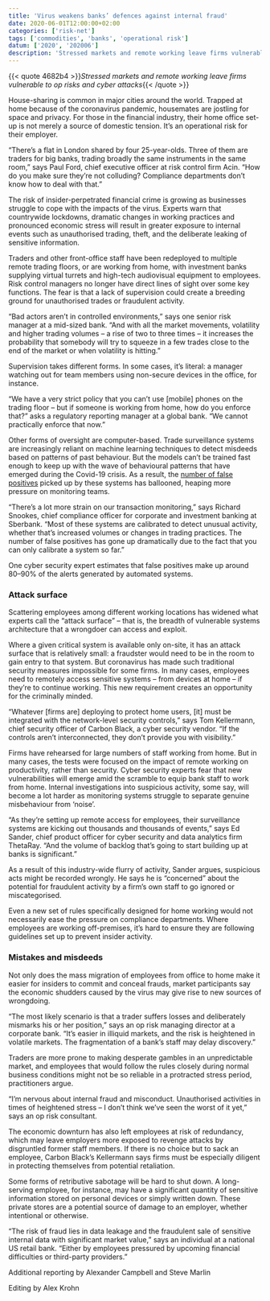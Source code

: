 ```yaml
---
title: 'Virus weakens banks’ defences against internal fraud'
date: 2020-06-01T12:00:00+02:00
categories: ['risk-net']
tags: ['commodities', 'banks', 'operational risk']
datum: ['2020', '202006']
description: 'Stressed markets and remote working leave firms vulnerable to op risks and cyber attacks'
---
```


{{< quote 4682b4 >}}_Stressed markets and remote working leave firms vulnerable to op risks and cyber attacks_{{< /quote >}}

House-sharing is common in major cities around the world. Trapped at home because of the coronavirus pandemic, housemates are jostling for space and privacy. For those in the financial industry, their home office set-up is not merely a source of domestic tension. It’s an operational risk for their employer.

“There’s a flat in London shared by four 25-year-olds. Three of them are traders for big banks, trading broadly the same instruments in the same room,” says Paul Ford, chief executive officer at risk control firm Acin. “How do you make sure they’re not colluding? Compliance departments don’t know how to deal with that.”

The risk of insider-perpetrated financial crime is growing as businesses struggle to cope with the impacts of the virus. Experts warn that countrywide lockdowns, dramatic changes in working practices and pronounced economic stress will result in greater exposure to internal events such as unauthorised trading, theft, and the deliberate leaking of sensitive information.

Traders and other front-office staff have been redeployed to multiple remote trading floors, or are working from home, with investment banks supplying virtual turrets and high-tech audiovisual equipment to employees. Risk control managers no longer have direct lines of sight over some key functions. The fear is that a lack of supervision could create a breeding ground for unauthorised trades or fraudulent activity.

“Bad actors aren’t in controlled environments,” says one senior risk manager at a mid-sized bank. “And with all the market movements, volatility and higher trading volumes – a rise of two to three times – it increases the probability that somebody will try to squeeze in a few trades close to the end of the market or when volatility is hitting.”

Supervision takes different forms. In some cases, it’s literal: a manager watching out for team members using non-secure devices in the office, for instance.

“We have a very strict policy that you can’t use [mobile] phones on the trading floor – but if someone is working from home, how do you enforce that?” asks a regulatory reporting manager at a global bank. “We cannot practically enforce that now.”

Other forms of oversight are computer-based. Trade surveillance systems are increasingly reliant on machine learning techniques to detect misdeeds based on patterns of past behaviour. But the models can’t be trained fast enough to keep up with the wave of behavioural patterns that have emerged during the Covid-19 crisis. As a result, the [number of false positives](https://www.risk.net/risk-management/7520706/covid-19-frazzles-ai-fraud-systems) picked up by these systems has ballooned, heaping more pressure on monitoring teams.

“There’s a lot more strain on our transaction monitoring,” says Richard Snookes, chief compliance officer for corporate and investment banking at Sberbank. “Most of these systems are calibrated to detect unusual activity, whether that’s increased volumes or changes in trading practices. The number of false positives has gone up dramatically due to the fact that you can only calibrate a system so far.”

One cyber security expert estimates that false positives make up around 80–90% of the alerts generated by automated systems.

### Attack surface

Scattering employees among different working locations has widened what experts call the “attack surface” – that is, the breadth of vulnerable systems architecture that a wrongdoer can access and exploit.

Where a given critical system is available only on-site, it has an attack surface that is relatively small: a fraudster would need to be in the room to gain entry to that system. But coronavirus has made such traditional security measures impossible for some firms. In many cases, employees need to remotely access sensitive systems – from devices at home – if they’re to continue working. This new requirement creates an opportunity for the criminally minded.

“Whatever [firms are] deploying to protect home users, [it] must be integrated with the network-level security controls,” says Tom Kellermann, chief security officer of Carbon Black, a cyber security vendor. “If the controls aren’t interconnected, they don’t provide you with visibility.”

Firms have rehearsed for large numbers of staff working from home. But in many cases, the tests were focused on the impact of remote working on productivity, rather than security. Cyber security experts fear that new vulnerabilities will emerge amid the scramble to equip bank staff to work from home. Internal investigations into suspicious activity, some say, will become a lot harder as monitoring systems struggle to separate genuine misbehaviour from ‘noise’.

“As they’re setting up remote access for employees, their surveillance systems are kicking out thousands and thousands of events,” says Ed Sander, chief product officer for cyber security and data analytics firm ThetaRay. “And the volume of backlog that’s going to start building up at banks is significant.”

As a result of this industry-wide flurry of activity, Sander argues, suspicious acts might be recorded wrongly. He says he is “concerned” about the potential for fraudulent activity by a firm’s own staff to go ignored or miscategorised.

Even a new set of rules specifically designed for home working would not necessarily ease the pressure on compliance departments. Where employees are working off-premises, it’s hard to ensure they are following guidelines set up to prevent insider activity.

### Mistakes and misdeeds

Not only does the mass migration of employees from office to home make it easier for insiders to commit and conceal frauds, market participants say the economic shudders caused by the virus may give rise to new sources of wrongdoing.

“The most likely scenario is that a trader suffers losses and deliberately mismarks his or her position,” says an op risk managing director at a corporate bank. “It’s easier in illiquid markets, and the risk is heightened in volatile markets. The fragmentation of a bank’s staff may delay discovery.”

Traders are more prone to making desperate gambles in an unpredictable market, and employees that would follow the rules closely during normal business conditions might not be so reliable in a protracted stress period, practitioners argue.

“I’m nervous about internal fraud and misconduct. Unauthorised activities in times of heightened stress – I don’t think we’ve seen the worst of it yet,” says an op risk consultant.

The economic downturn has also left employees at risk of redundancy, which may leave employers more exposed to revenge attacks by disgruntled former staff members. If there is no choice but to sack an employee, Carbon Black’s Kellermann says firms must be especially diligent in protecting themselves from potential retaliation.

Some forms of retributive sabotage will be hard to shut down. A long-serving employee, for instance, may have a significant quantity of sensitive information stored on personal devices or simply written down. These private stores are a potential source of damage to an employer, whether intentional or otherwise.

“The risk of fraud lies in data leakage and the fraudulent sale of sensitive internal data with significant market value,” says an individual at a national US retail bank. “Either by employees pressured by upcoming financial difficulties or third-party providers.”

Additional reporting by Alexander Campbell and Steve Marlin

Editing by Alex Krohn

